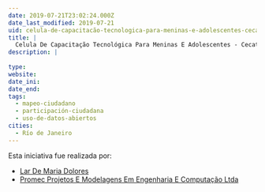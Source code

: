```yaml
---
date: 2019-07-21T23:02:24.000Z
date_last_modified: 2019-07-21
uid: celula-de-capacitacão-tecnologica-para-meninas-e-adolescentes-cecatec
title: |
  Celula De Capacitação Tecnológica Para Meninas E Adolescentes - Cecatec
description: |
  
type: 
website: 
date_ini: 
date_end: 
tags:
  - mapeo-ciudadano
  - participación-ciudadana
  - uso-de-datos-abiertos
cities: 
  - Río de Janeiro
---
```


Esta iniciativa fue realizada por:

- [Lar De Maria Dolores](/organizaciones/lar-de-maria-dolores)
- [Promec Projetos E Modelagens Em Engenharia E Computação Ltda](/organizaciones/promec-projetos-e-modelagens-em-engenharia-e-computacão-ltda)
